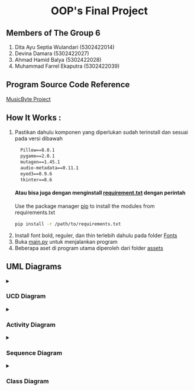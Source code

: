 <h1 align=center> OOP's Final Project </h1>

## Members of The Group 6
1.  Dita Ayu Septia Wulandari (5302422014)
2.  Devina Damara (5302422027)
3.  Ahmad Hamid Balya (5302422028)
4.  Muhammad Farrel Ekaputra (5302422039)

## Program Source Code Reference
[MusicByte Project](https://github.com/imshawan/musicbyte-mp3Player)

## How It Works :
1. Pastikan dahulu komponen yang diperlukan sudah terinstall dan sesuai pada versi dibawah
    ```
      Pillow==8.0.1
      pygame==2.0.1
      mutagen==1.45.1
      audio-metadata==0.11.1
      eyed3==0.9.6
      tkinter==8.6
    ```
    #### Atau bisa juga dengan menginstall [requirement.txt](https://github.com/farrelekaputra/tugasPBO/blob/main/requirements.txt) dengan perintah 
   Use the package manager [pip](https://pip.pypa.io/en/stable/) to install the modules from requirements.txt
      ```bash
      pip install -r /path/to/requirements.txt
      ```
3. Install font bold, reguler, dan thin terlebih dahulu pada folder [Fonts](https://github.com/farrelekaputra/tugasPBO/blob/main/Fonts/) 
4. Buka [main.py](https://github.com/farrelekaputra/tugasPBO/blob/main/main.py) untuk menjalankan program
5. Beberapa aset di program utama diperoleh dari folder [assets](https://github.com/farrelekaputra/tugasPBO/blob/main/assets/)

## UML Diagrams

<details>
<summary><h3>UCD Diagram</h3></summary>

![Alt text](https://github.com/farrelekaputra/tugasPBO/blob/main/diagrams/UCD.png)

</details>

<details>
<summary><h3> Activity Diagram</h3></summary>

![Alt text](https://github.com/farrelekaputra/tugasPBO/blob/main/diagrams/Activity.png)

</details>
<details>
<summary><h3> Sequence Diagram</h3></summary>
   
![Alt text](https://github.com/farrelekaputra/tugasPBO/blob/main/diagrams/sequence.png)

</details>
<details>
<summary><h3> Class Diagram</h3></summary>
    
![Alt text](https://github.com/farrelekaputra/tugasPBO/blob/main/diagrams/class.png)

</details>
